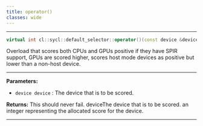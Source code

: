 ```yaml
---
title: operator()
classes: wide
---
```



---

```cpp
virtual int cl::sycl::default_selector::operator()(const device &device) const
```


Overload that scores both CPUs and GPUs positive if they have SPIR support, GPUs are scored higher, scores host mode devices as positive but lower than a non-host device. 


---
**Parameters:**

 - `device device`
: The device that is to be scored. 

**Returns:** This should never fail. deviceThe device that is to be scored. an integer representing the allocated score for the device. 

---

